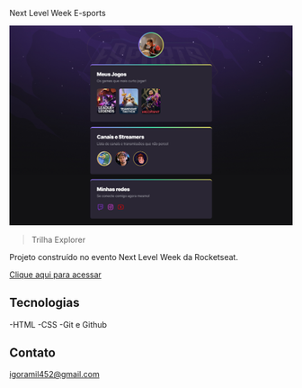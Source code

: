 Next Level Week E-sports

![preview](./.github/preview.png)

>Trilha Explorer

Projeto construído no evento Next Level Week da Rocketseat.

[Clique aqui para acessar](https://igormolinals.github.io/E-sportsCard/)

## Tecnologias

-HTML
-CSS
-Git e Github

## Contato
igoramil452@gmail.com
